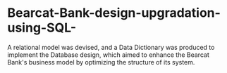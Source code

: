 # Bearcat-Bank-design-upgradation-using-SQL-
A relational model was devised, and a Data Dictionary was produced to implement the Database design, which aimed to enhance the Bearcat Bank's business model by optimizing the structure of its system. 
